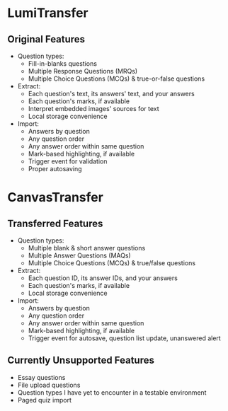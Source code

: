 # LumiTransfer

## Original Features

- Question types:
	- Fill-in-blanks questions
	- Multiple Response Questions (MRQs)
	- Multiple Choice Questions (MCQs) & true-or-false questions
- Extract:
	- Each question's text, its answers' text, and your answers
	- Each question's marks, if available
	- Interpret embedded images' sources for text
	- Local storage convenience
- Import:
	- Answers by question
	- Any question order
	- Any answer order within same question
	- Mark-based highlighting, if available
	- Trigger event for validation
	- Proper autosaving

# CanvasTransfer

## Transferred Features

- Question types:
	- Multiple blank & short answer questions
	- Multiple Answer Questions (MAQs)
	- Multiple Choice Questions (MCQs) & true/false questions
- Extract:
	- Each question ID, its answer IDs, and your answers
	- Each question's marks, if available
	- Local storage convenience
- Import:
	- Answers by question
	- Any question order
	- Any answer order within same question
	- Mark-based highlighting, if available
	- Trigger event for autosave, question list update, unanswered alert

## Currently Unsupported Features

- Essay questions
- File upload questions
- Question types I have yet to encounter in a testable environment
- Paged quiz import

